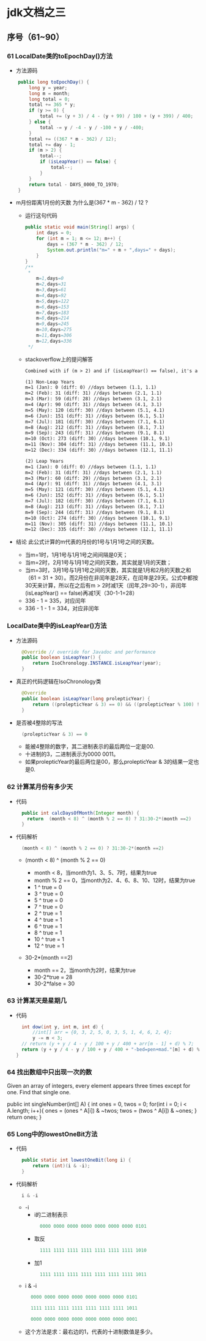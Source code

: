 # jdk文档之三

## 序号（61~90）

### 61 LocalDate类的toEpochDay()方法

* 方法源码

```java
    public long toEpochDay() {
        long y = year;
        long m = month;
        long total = 0;
        total += 365 * y;
        if (y >= 0) {
            total += (y + 3) / 4 - (y + 99) / 100 + (y + 399) / 400;
        } else {
            total -= y / -4 - y / -100 + y / -400;
        }
        total += ((367 * m - 362) / 12);
        total += day - 1;
        if (m > 2) {
            total--;
            if (isLeapYear() == false) {
                total--;
            }
        }
        return total - DAYS_0000_TO_1970;
    }
```
* m月份距离1月份的天数
    为什么是(367 * m - 362) / 12 ?
  * 运行这句代码
    ```java
    public static void main(String[] args) {
        int days = 0;
        for (int m = 1; m <= 12; m++) {
            days = (367 * m - 362) / 12;
            System.out.println("m=" + m + ",days=" + days);
        }
    }
    /**
     * 
        m=1,days=0
        m=2,days=31
        m=3,days=61
        m=4,days=92
        m=5,days=122
        m=6,days=153
        m=7,days=183
        m=8,days=214
        m=9,days=245
        m=10,days=275
        m=11,days=306
        m=12,days=336
     */
    ```
  * stackoverflow上的提问解答
     
    ```txt
    Combined with if (m > 2) and if (isLeapYear() == false), it's a way to get the number of days at the start of a month without a lookup table (with integer division).

    (1) Non-Leap Years
    m=1 (Jan): 0 (diff: 0) //days between (1.1, 1.1)
    m=2 (Feb): 31 (diff: 31) //days between (2.1, 1.1)
    m=3 (Mar): 59 (diff: 28) //days between (3.1, 2.1)
    m=4 (Apr): 90 (diff: 31) //days between (4.1, 3.1)
    m=5 (May): 120 (diff: 30) //days between (5.1, 4.1)
    m=6 (Jun): 151 (diff: 31) //days between (6.1, 5.1)
    m=7 (Jul): 181 (diff: 30) //days between (7.1, 6.1)
    m=8 (Aug): 212 (diff: 31) //days between (8.1, 7.1)
    m=9 (Sep): 243 (diff: 31) //days between (9.1, 8.1)
    m=10 (Oct): 273 (diff: 30) //days between (10.1, 9.1)
    m=11 (Nov): 304 (diff: 31) //days between (11.1, 10.1)
    m=12 (Dec): 334 (diff: 30) //days between (12.1, 11.1)

    (2) Leap Years
    m=1 (Jan): 0 (diff: 0) //days between (1.1, 1.1)
    m=2 (Feb): 31 (diff: 31) //days between (2.1, 1.1)
    m=3 (Mar): 60 (diff: 29) //days between (3.1, 2.1)
    m=4 (Apr): 91 (diff: 31) //days between (4.1, 3.1)
    m=5 (May): 121 (diff: 30) //days between (5.1, 4.1)
    m=6 (Jun): 152 (diff: 31) //days between (6.1, 5.1)
    m=7 (Jul): 182 (diff: 30) //days between (7.1, 6.1)
    m=8 (Aug): 213 (diff: 31) //days between (8.1, 7.1)
    m=9 (Sep): 244 (diff: 31) //days between (9.1, 8.1)
    m=10 (Oct): 274 (diff: 30) //days between (10.1, 9.1)
    m=11 (Nov): 305 (diff: 31) //days between (11.1, 10.1)
    m=12 (Dec): 335 (diff: 30) //days between (12.1, 11.1)
    ```

* 结论
    此公式计算的m代表的月份的1号与1月1号之间的天数。
    * 当m=1时，1月1号与1月1号之间间隔是0天；
    * 当m=2时，2月1号与1月1号之间的天数，其实就是1月的天数；
    * 当m=3时，3月1号与1月1号之间的天数，其实就是1月和2月的天数之和（61 = 31 + 30）。而2月份在非闰年是28天，在闰年是29天。公式中都按30天来计算，所以在之后有m > 2时减1天（闰年,29=30-1），非闰年(isLeapYear() == false)再减1天（30-1-1=28）
    * 336 - 1 = 335，对应闰年
    * 336 - 1 - 1 = 334，对应非闰年

### LocalDate类中的isLeapYear()方法

* 方法源码
  ```java
    @Override // override for Javadoc and performance
    public boolean isLeapYear() {
        return IsoChronology.INSTANCE.isLeapYear(year);
    }
  ```

* 真正的代码逻辑在IsoChronology类
  ```java
    @Override
    public boolean isLeapYear(long prolepticYear) {
        return ((prolepticYear & 3) == 0) && ((prolepticYear % 100) != 0 || (prolepticYear % 400) == 0);
    }
  ```
* 是否被4整除的写法
  ```java
    (prolepticYear & 3) == 0
  ```
  * 能被4整除的数字，其二进制表示的最后两位一定是00.
  * 十进制的3，二进制表示为0000 0011。
  * 如果prolepticYear的最后两位是00，那么prolepticYear & 3的结果一定也是0.

### 62 计算某月份有多少天
* 代码
  ```java
    public int calcDaysOfMonth(Integer month) {
      return  (month < 8) ^ (month % 2 == 0) ? 31:30-2*(month ==2) 
    }
  ```

* 代码解析
  ```java
    (month < 8) ^ (month % 2 == 0) ? 31:30-2*(month ==2) 
  ```
  * (month < 8) ^ (month % 2 == 0)
    * month < 8，当month为1、3、5、7时，结果为true
    * month % 2 == 0，当month为2、4、6、8、10、12时，结果为true
    * 1 ^ true = 0
    * 3 ^ true = 0
    * 5 ^ true = 0
    * 7 ^ true = 0
    * 2 ^ true = 1
    * 4 ^ true = 1
    * 6 ^ true = 1
    * 8 ^ true = 1
    * 10 ^ true = 1
    * 12 ^ true = 1

  * 30-2*(month ==2)
    * month == 2，当month为2时，结果为true
    * 30-2*true = 28
    * 30-2*false = 30

### 63 计算某天是星期几
* 代码
  ```java
    int dow(int y, int m, int d) {
        //int[] arr = {0, 3, 2, 5, 0, 3, 5, 1, 4, 6, 2, 4};
        y -= m < 3;
    // return (y + y / 4 - y / 100 + y / 400 + arr[m - 1] + d) % 7;
    return (y + y / 4 - y / 100 + y / 400 + "-bed=pen+mad."[m] + d) % 7;
  }
  ```

### 64 找出数组中只出现一次的数
Given an array of integers, every element appears three times except for one. Find that single one.

public int singleNumber(int[] A) {
    int ones = 0, twos = 0;
    for(int i = 0; i < A.length; i++){
        ones = (ones ^ A[i]) & ~twos;
        twos = (twos ^ A[i]) & ~ones;
    }
    return ones;
}

### 65 Long中的lowestOneBit方法
* 代码
  ```java
    public static int lowestOneBit(long i) {
        return (int)(i & -i);
    }
  ```

* 代码解析
  ```java
    i & -i
  ```
  * -i
    * i的二进制表示
      ```java
        0000 0000 0000 0000 0000 0000 0000 0101
      ```
    * 取反
      ```java
        1111 1111 1111 1111 1111 1111 1111 1010
      ```
    * 加1
      ```java
        1111 1111 1111 1111 1111 1111 1111 1011
      ```
  * i & -i
      ```java
        0000 0000 0000 0000 0000 0000 0000 0101
      ```
      ```java
        1111 1111 1111 1111 1111 1111 1111 1011
      ```
      ```java
        0000 0000 0000 0000 0000 0000 0000 0001
      ```
  * 这个方法是求：最右边的1，代表的十进制数值是多少。
